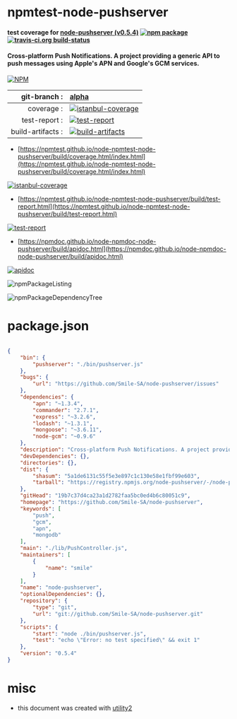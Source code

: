 # npmtest-node-pushserver

#### test coverage for  [node-pushserver (v0.5.4)](https://github.com/Smile-SA/node-pushserver)  [![npm package](https://img.shields.io/npm/v/npmtest-node-pushserver.svg?style=flat-square)](https://www.npmjs.org/package/npmtest-node-pushserver) [![travis-ci.org build-status](https://api.travis-ci.org/npmtest/node-npmtest-node-pushserver.svg)](https://travis-ci.org/npmtest/node-npmtest-node-pushserver)

#### Cross-platform Push Notifications. A project providing a generic API to push messages using Apple's APN and Google's GCM services.

[![NPM](https://nodei.co/npm/node-pushserver.png?downloads=true&downloadRank=true&stars=true)](https://www.npmjs.com/package/node-pushserver)

| git-branch : | [alpha](https://github.com/npmtest/node-npmtest-node-pushserver/tree/alpha)|
|--:|:--|
| coverage : | [![istanbul-coverage](https://npmtest.github.io/node-npmtest-node-pushserver/build/coverage.badge.svg)](https://npmtest.github.io/node-npmtest-node-pushserver/build/coverage.html/index.html)|
| test-report : | [![test-report](https://npmtest.github.io/node-npmtest-node-pushserver/build/test-report.badge.svg)](https://npmtest.github.io/node-npmtest-node-pushserver/build/test-report.html)|
| build-artifacts : | [![build-artifacts](https://npmtest.github.io/node-npmtest-node-pushserver/glyphicons_144_folder_open.png)](https://github.com/npmtest/node-npmtest-node-pushserver/tree/gh-pages/build)|

- [https://npmtest.github.io/node-npmtest-node-pushserver/build/coverage.html/index.html](https://npmtest.github.io/node-npmtest-node-pushserver/build/coverage.html/index.html)

[![istanbul-coverage](https://npmtest.github.io/node-npmtest-node-pushserver/build/screenCapture.buildCi.browser.%252Ftmp%252Fbuild%252Fcoverage.lib.html.png)](https://npmtest.github.io/node-npmtest-node-pushserver/build/coverage.html/index.html)

- [https://npmtest.github.io/node-npmtest-node-pushserver/build/test-report.html](https://npmtest.github.io/node-npmtest-node-pushserver/build/test-report.html)

[![test-report](https://npmtest.github.io/node-npmtest-node-pushserver/build/screenCapture.buildCi.browser.%252Ftmp%252Fbuild%252Ftest-report.html.png)](https://npmtest.github.io/node-npmtest-node-pushserver/build/test-report.html)

- [https://npmdoc.github.io/node-npmdoc-node-pushserver/build/apidoc.html](https://npmdoc.github.io/node-npmdoc-node-pushserver/build/apidoc.html)

[![apidoc](https://npmdoc.github.io/node-npmdoc-node-pushserver/build/screenCapture.buildCi.browser.%252Ftmp%252Fbuild%252Fapidoc.html.png)](https://npmdoc.github.io/node-npmdoc-node-pushserver/build/apidoc.html)

![npmPackageListing](https://npmtest.github.io/node-npmtest-node-pushserver/build/screenCapture.npmPackageListing.svg)

![npmPackageDependencyTree](https://npmtest.github.io/node-npmtest-node-pushserver/build/screenCapture.npmPackageDependencyTree.svg)



# package.json

```json

{
    "bin": {
        "pushserver": "./bin/pushserver.js"
    },
    "bugs": {
        "url": "https://github.com/Smile-SA/node-pushserver/issues"
    },
    "dependencies": {
        "apn": "~1.3.4",
        "commander": "2.7.1",
        "express": "~3.2.6",
        "lodash": "~1.3.1",
        "mongoose": "~3.6.11",
        "node-gcm": "~0.9.6"
    },
    "description": "Cross-platform Push Notifications. A project providing a generic API to push messages using Apple's APN and Google's GCM services.",
    "devDependencies": {},
    "directories": {},
    "dist": {
        "shasum": "5a1de6131c55f5e3e897c1c130e58e1fbf99e603",
        "tarball": "https://registry.npmjs.org/node-pushserver/-/node-pushserver-0.5.4.tgz"
    },
    "gitHead": "19b7c37d4ca23a1d2782faa5bc0ed4b6c80051c9",
    "homepage": "https://github.com/Smile-SA/node-pushserver",
    "keywords": [
        "push",
        "gcm",
        "apn",
        "mongodb"
    ],
    "main": "./lib/PushController.js",
    "maintainers": [
        {
            "name": "smile"
        }
    ],
    "name": "node-pushserver",
    "optionalDependencies": {},
    "repository": {
        "type": "git",
        "url": "git://github.com/Smile-SA/node-pushserver.git"
    },
    "scripts": {
        "start": "node ./bin/pushserver.js",
        "test": "echo \"Error: no test specified\" && exit 1"
    },
    "version": "0.5.4"
}
```



# misc
- this document was created with [utility2](https://github.com/kaizhu256/node-utility2)
